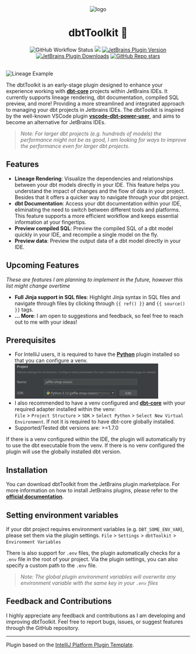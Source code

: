 <div align="center">
    <img alt="logo" data-is-relative="true" src="./assets/img/logo.png" width="250" height="250"/>
    <h1>dbtToolkit 🧰</h1>
    <img alt="GitHub Workflow Status" src="https://github.com/ramonvermeulen/dbt-toolkit/actions/workflows/build.yml/badge.svg?branch=main">
    <a href="https://codecov.io/github/ramonvermeulen/dbt-toolkit" ><img src="https://codecov.io/github/ramonvermeulen/dbt-toolkit/graph/badge.svg?token=E0ATR13F60"/></a>
    <a href="https://plugins.jetbrains.com/plugin/24666-dbttoolkit"><img alt="JetBrains Plugin Version" src="https://img.shields.io/jetbrains/plugin/v/24666-dbttoolkit"></a>
    <a href="https://plugins.jetbrains.com/plugin/24666-dbttoolkit"><img alt="JetBrains Plugin Downloads" src="https://img.shields.io/jetbrains/plugin/d/24666-dbttoolkit"></a>
    <a href="https://github.com/ramonvermeulen/dbt-toolkit"><img alt="GitHub Repo stars" src="https://img.shields.io/github/stars/ramonvermeulen/dbt-toolkit"></a>
</div>

<br>

![Lineage Example](./assets/img/sample.gif)

<!-- Plugin description -->
The dbtToolkit is an early-stage plugin designed to enhance your experience working with [**dbt-core**](https://github.com/dbt-labs/dbt-core)
projects within JetBrains IDEs. It currently supports lineage rendering, dbt documentation, compiled SQL preview, and more!
Providing a more streamlined and integrated approach to managing your dbt projects in Jetbrains IDEs. The dbtToolkit is inspired by the
well-known VSCode plugin [**vscode-dbt-power-user**](https://github.com/AltimateAI/vscode-dbt-power-user), and aims to become an alternative
for JetBrains IDEs.

> _Note: For larger dbt projects (e.g. hundreds of models) the performance might not be as good, I am looking for ways to improve the performance even
> for larger dbt projects._


## Features
* **Lineage Rendering**: Visualize the dependencies and relationships between your dbt models directly in your IDE. 
This feature helps you understand the impact of changes and the flow of data in your project. Besides that it offers a 
quicker way to navigate through your dbt project.
* **dbt Documentation**: Access your dbt documentation within your IDE, eliminating the need to switch between different 
tools and platforms. This feature supports a more efficient workflow and keeps essential information at your fingertips.
* **Preview compiled SQL**: Preview the compiled SQL of a dbt model quickly in your IDE, and recompile a single model on
  the fly.
* **Preview data**: Preview the output data of a dbt model directly in your IDE.

## Upcoming Features
*These are features I am planning to implement in the future, however this list might change overtime*
* **Full Jinja support in SQL files**: Highlight Jinja syntax in SQL files and navigate through files by clicking
through `{{ ref() }}` and `{{ source() }}` tags.
* **... More**: I am open to suggestions and feedback, so feel free to reach out to me with your ideas!


## Prerequisites
* For IntelliJ users, it is required to have the [**Python**](https://plugins.jetbrains.com/plugin/631-python) plugin installed so that you can configure a venv.
<br>![Set-up venv](./assets/img/settings.jpg)
* I also recommended to have a venv configured and [**dbt-core**](https://pypi.org/project/dbt-core/) with your required adapter installed within the venv: <br>
`File` > `Project Structure` > `SDK` > `Select Python` > `Select New Virtual Environment`. If not it is required to have dbt-core globally installed.
* Supported/Tested dbt versions are: >=1.7.0

If there is a venv configured within the IDE, the plugin will automatically try to use the dbt executable from the venv. 
If there is no venv configured the plugin will use the globally installed dbt version.

## Installation
You can download dbtToolkit from the JetBrains plugin marketplace. For more information on how to install JetBrains plugins, 
please refer to the [**official documentation**](https://www.jetbrains.com/help/idea/managing-plugins.html).

## Setting environment variables
If your dbt project requires environment variables (e.g. `DBT_SOME_ENV_VAR`), please set them via the plugin settings.
`File` > `Settings` > `dbtToolkit` > `Environment Variables`

There is also support for `.env` files, the plugin automatically checks for a `.env` file in the root of your project.
Via the plugin settings, you can also specify a custom path to the `.env` file.
> _Note: The global plugin environment variables will overwrite any environment variable with the same key in your 
> `.env` files_
<!-- Plugin description end -->

## Feedback and Contributions
I highly appreciate any feedback and contributions as I am developing and improving dbtToolkit. 
Feel free to report bugs, issues, or suggest features through the GitHub repository.


---
Plugin based on the [IntelliJ Platform Plugin Template][template].

[template]: https://github.com/JetBrains/intellij-platform-plugin-template
[docs:plugin-description]: https://plugins.jetbrains.com/docs/intellij/plugin-user-experience.html#plugin-description-and-presentation
